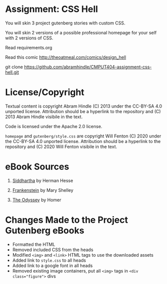 Assignment: CSS Hell
====================

You will skin 3 project gutenberg stories with custom CSS.

You will skin 2 versions of a possible professional homepage for your
self with 2 versions of CSS.

Read requirements.org

Read this comic http://theoatmeal.com/comics/design_hell

git clone https://github.com/abramhindle/CMPUT404-assignment-css-hell.git

License/Copyright
=================

Textual content is copyright Abram Hindle (C) 2013 under the CC-BY-SA
4.0 unported license. Attribution should be a hyperlink to the
repository and (C) 2013 Abram Hindle visibile in the text.

Code is licensed under the Apache 2.0 license.

`homepage` and `gutenberg/style.css` are copyright Will Fenton (C) 2020 under the CC-BY-SA
4.0 unported license. Attribution should be a hyperlink to the
repository and (C) 2020 Will Fenton visibile in the text.

eBook Sources
============================================

1. [Siddhartha](https://www.gutenberg.org/ebooks/2500) by Herman Hesse

2. [Frankenstein](https://www.gutenberg.org/ebooks/42324) by Mary Shelley

3. [The Odyssey](https://www.gutenberg.org/ebooks/1727) by Homer

Changes Made to the Project Gutenberg eBooks
============================================

* Formatted the HTML
* Removed included CSS from the heads
* Modified `<img>` and `<link>` HTML tags to use the downloaded assets
* Added link to `style.css` to all heads
* Added link to a google font in all heads
* Removed existing image containers, put all `<img>` tags in `<div class="figure">` divs
